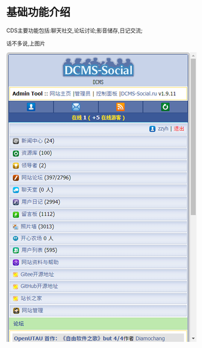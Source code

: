 # 基础功能介绍

CDS主要功能包括:聊天社交,论坛讨论;影音储存,日记交流;

话不多说,上图片

![基础功能](/image/%E5%9F%BA%E7%A1%80%E5%8A%9F%E8%83%BD.png)